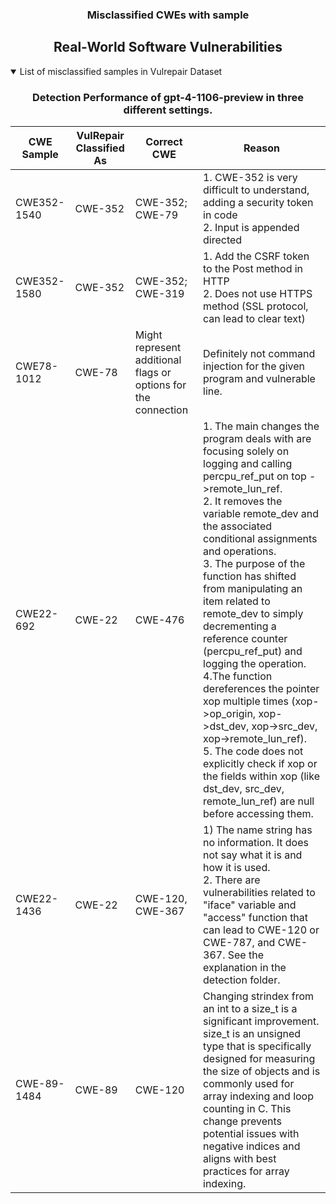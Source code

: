 <p align="center">
  <h3 align="center"> Misclassified CWEs with sample</h3>
</p>
<div align="center">

## Real-World Software Vulnerabilities

</div>

<details open="open">
<summary>List of misclassified samples in Vulrepair Dataset</summary>

<h3>
    <b>
        <div align="center">
            Detection Performance of gpt-4-1106-preview in three different settings.
        </div>
    </b>
</h3>
  
<div align="center">

|  CWE Sample    | VulRepair Classified As  | Correct CWE       |  Reason  |
|----------------|--------------------------|-------------------|----------|
|  CWE352-1540   | CWE-352                  | CWE-352; CWE-79   | 1. CWE-352 is very difficult to understand, adding a security token in code  <br>2. Input is appended directed   |
|  CWE352-1580   | CWE-352                  | CWE-352; CWE-319  | 1. Add the CSRF token to the Post method in HTTP <br>2. Does not use HTTPS method (SSL protocol, can lead to clear text)  |
|  CWE78-1012    | CWE-78                   | Might represent additional flags or options for the connection  | Definitely not command injection for the given program and vulnerable line.  |
|  CWE22-692     | CWE-22                   | CWE-476           |  1. The main changes the program deals with are focusing solely on logging and calling percpu_ref_put on top ->remote_lun_ref.<br> 2. It removes                                                                         the variable remote_dev and the associated conditional assignments and operations.<br> 3. The purpose of the function has shifted from manipulating an item related to remote_dev to simply decrementing a reference counter (percpu_ref_put) and logging the operation.<br>4.The function dereferences the pointer xop multiple times (xop->op_origin, xop->dst_dev, xop->src_dev, xop->remote_lun_ref).<br>5. The code does not explicitly check if xop or the fields within xop (like dst_dev, src_dev, remote_lun_ref) are null before accessing them.  |
|  CWE22-1436    |  CWE-22                  | CWE-120, CWE-367  | 1) The name string has no information. It does not say what it is and how it is used.<br> 2. There are vulnerabilities related to "iface" variable  and "access" function that can lead to CWE-120 or CWE-787, and CWE-367. See the explanation in the detection folder.  |
|  CWE-89-1484  | CWE-89  |  CWE-120  |  Changing strindex from an int to a size_t is a significant improvement. size_t is an unsigned type that is specifically designed for measuring the size of objects and is commonly used for array indexing and loop counting in C. This change prevents potential issues with negative indices and aligns with best practices for array indexing.  |

                                                                     
                                                                      
</div>
</details>
